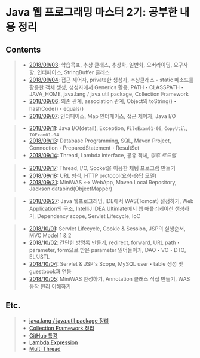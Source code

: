 # Java 웹 프로그래밍 마스터 2기: 공부한 내용 정리

## Contents

> - [2018/09/03](https://github.com/gyumin-kim/jwpm-2/blob/master/daily/180903.md): 학습목표, 추상 클래스, 추상화, 일반화, 오버라이딩, 요구사항, 인터페이스, StringBuffer 클래스
> - [2018/09/04](https://github.com/gyumin-kim/jwpm-2/blob/master/daily/180904.md): 접근 제어자, private한 생성자, 추상클래스・static 메소드를 활용한 객체 생성, 생성자에서 Generics 활용, PATH・CLASSPATH・JAVA_HOME, java.lang / java.util package, Collection Framework
> - [2018/09/06](https://github.com/gyumin-kim/jwpm-2/blob/master/daily/180906.md): 의존 관계, association 관계, Object의 toString()・hashCode()・equals()
> - [2018/09/07](https://github.com/gyumin-kim/jwpm-2/blob/master/daily/180907.md): 인터페이스, Map 인터페이스, 접근 제어자, Java I/O


> - [2018/09/11](https://github.com/gyumin-kim/jwpm-2/blob/master/daily/180911.md): Java I/O(detail), Exception, `FileExam01-06`, `CopyUtil`, `IOExam01-04`
> - [2018/09/13](https://github.com/gyumin-kim/jwpm-2/blob/master/daily/180913.md): Database Programming, SQL, Maven Project, Connection・PreparedStatement・ResultSet
> - [2018/09/14](https://github.com/gyumin-kim/jwpm-2/blob/master/daily/180914.md): Thread, Lambda interface, 공유 객체, *향후 로드맵*


> - [2018/09/17](https://github.com/gyumin-kim/jwpm-2/blob/master/daily/180917.md): Thread, I/O, Socket을 이용한 채팅 프로그램 만들기
> - [2018/09/18](https://github.com/gyumin-kim/jwpm-2/blob/master/daily/180918.md): URL 형식, HTTP protocol(요청-응답 모델)
> - [2018/09/21](https://github.com/gyumin-kim/jwpm-2/blob/master/daily/180921.md): MiniWAS ↔︎ WebApp, Maven Local Repository, Jackson databind(ObjectMapper)


> - [2018/09/27](https://github.com/gyumin-kim/jwpm-2/blob/master/daily/180927.md): Java 웹프로그래밍, IDE에서 WAS(Tomcat) 설정하기, Web Application의 구조, IntelliJ IDEA Ultimate에서 웹 애플리케이션 생성하기, Dependency scope, Servlet Lifecycle, IoC


> - [2018/10/01](https://github.com/gyumin-kim/jwpm-2/blob/master/daily/181001.md): Servlet Lifecycle, Cookie & Session, JSP의 실행순서, MVC Model 1 & 2
> - [2018/10/02](https://github.com/gyumin-kim/jwpm-2/blob/master/daily/181002.md): 간단한 방명록 만들기, redirect, forward, URL path・parameter, form으로 받은 parameter 읽어들이기, DAO・VO・DTO, EL/JSTL
> - [2018/10/04](https://github.com/gyumin-kim/jwpm-2/blob/master/daily/181004.md): Servlet & JSP's Scope, MySQL user・table 생성 및 guestbook과 연동
> - [2018/10/05](https://github.com/gyumin-kim/jwpm-2/blob/master/daily/181005.md): MiniWAS 완성하기, Annotation 클래스 직접 만들기, WAS 동작 원리 이해하기

## Etc.

> - [java.lang / java.util package 정리](https://github.com/gyumin-kim/JWPM-2/blob/master/etc/java.lang_java.util_package.md)
> - [Collection Framework 정리](https://github.com/gyumin-kim/JWPM-2/blob/master/etc/CollectionFramework.md)
> - [GitHub 특강](https://github.com/gyumin-kim/JWPM-2/blob/master/etc/Github_lecture.md)
> - [Lambda Expression](https://github.com/gyumin-kim/JWPM-2/blob/master/etc/LambdaExpression.md)
> - [Multi Thread](https://github.com/gyumin-kim/JWPM-2/blob/master/etc/MultiThread.md)

